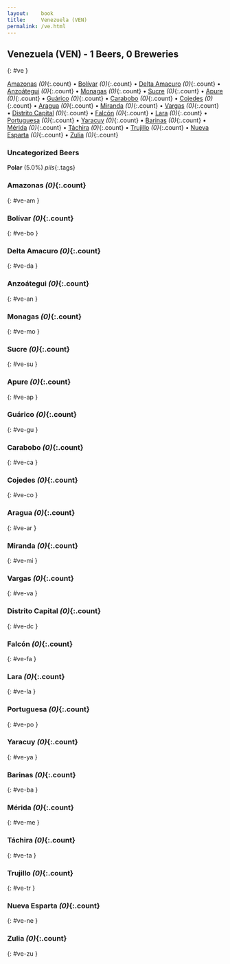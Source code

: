 ```yaml
---
layout:    book
title:     Venezuela (VEN)
permalink: /ve.html
---
```


## Venezuela (VEN) - 1 Beers, 0 Breweries
{: #ve }


[Amazonas](#ve-am) _(0)_{:.count} • [Bolívar](#ve-bo) _(0)_{:.count} • [Delta Amacuro](#ve-da) _(0)_{:.count} • [Anzoátegui](#ve-an) _(0)_{:.count} • [Monagas](#ve-mo) _(0)_{:.count} • [Sucre](#ve-su) _(0)_{:.count} • [Apure](#ve-ap) _(0)_{:.count} • [Guárico](#ve-gu) _(0)_{:.count} • [Carabobo](#ve-ca) _(0)_{:.count} • [Cojedes](#ve-co) _(0)_{:.count} • [Aragua](#ve-ar) _(0)_{:.count} • [Miranda](#ve-mi) _(0)_{:.count} • [Vargas](#ve-va) _(0)_{:.count} • [Distrito Capital](#ve-dc) _(0)_{:.count} • [Falcón](#ve-fa) _(0)_{:.count} • [Lara](#ve-la) _(0)_{:.count} • [Portuguesa](#ve-po) _(0)_{:.count} • [Yaracuy](#ve-ya) _(0)_{:.count} • [Barinas](#ve-ba) _(0)_{:.count} • [Mérida](#ve-me) _(0)_{:.count} • [Táchira](#ve-ta) _(0)_{:.count} • [Trujillo](#ve-tr) _(0)_{:.count} • [Nueva Esparta](#ve-ne) _(0)_{:.count} • [Zulia](#ve-zu) _(0)_{:.count}

### Uncategorized Beers

**Polar** (5.0%) _pils_{:.tags} 




### Amazonas _(0)_{:.count}
{: #ve-am }




<div class='columns2' markdown='1'>


</div>





### Bolívar _(0)_{:.count}
{: #ve-bo }




<div class='columns2' markdown='1'>


</div>





### Delta Amacuro _(0)_{:.count}
{: #ve-da }




<div class='columns2' markdown='1'>


</div>





### Anzoátegui _(0)_{:.count}
{: #ve-an }




<div class='columns2' markdown='1'>


</div>





### Monagas _(0)_{:.count}
{: #ve-mo }




<div class='columns2' markdown='1'>


</div>





### Sucre _(0)_{:.count}
{: #ve-su }




<div class='columns2' markdown='1'>


</div>





### Apure _(0)_{:.count}
{: #ve-ap }




<div class='columns2' markdown='1'>


</div>





### Guárico _(0)_{:.count}
{: #ve-gu }




<div class='columns2' markdown='1'>


</div>





### Carabobo _(0)_{:.count}
{: #ve-ca }




<div class='columns2' markdown='1'>


</div>





### Cojedes _(0)_{:.count}
{: #ve-co }




<div class='columns2' markdown='1'>


</div>





### Aragua _(0)_{:.count}
{: #ve-ar }




<div class='columns2' markdown='1'>


</div>





### Miranda _(0)_{:.count}
{: #ve-mi }




<div class='columns2' markdown='1'>


</div>





### Vargas _(0)_{:.count}
{: #ve-va }




<div class='columns2' markdown='1'>


</div>





### Distrito Capital _(0)_{:.count}
{: #ve-dc }




<div class='columns2' markdown='1'>


</div>





### Falcón _(0)_{:.count}
{: #ve-fa }




<div class='columns2' markdown='1'>


</div>





### Lara _(0)_{:.count}
{: #ve-la }




<div class='columns2' markdown='1'>


</div>





### Portuguesa _(0)_{:.count}
{: #ve-po }




<div class='columns2' markdown='1'>


</div>





### Yaracuy _(0)_{:.count}
{: #ve-ya }




<div class='columns2' markdown='1'>


</div>





### Barinas _(0)_{:.count}
{: #ve-ba }




<div class='columns2' markdown='1'>


</div>





### Mérida _(0)_{:.count}
{: #ve-me }




<div class='columns2' markdown='1'>


</div>





### Táchira _(0)_{:.count}
{: #ve-ta }




<div class='columns2' markdown='1'>


</div>





### Trujillo _(0)_{:.count}
{: #ve-tr }




<div class='columns2' markdown='1'>


</div>





### Nueva Esparta _(0)_{:.count}
{: #ve-ne }




<div class='columns2' markdown='1'>


</div>





### Zulia _(0)_{:.count}
{: #ve-zu }




<div class='columns2' markdown='1'>


</div>




 

